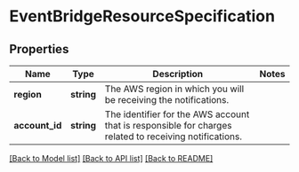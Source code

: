 # EventBridgeResourceSpecification

## Properties
Name | Type | Description | Notes
------------ | ------------- | ------------- | -------------
**region** | **string** | The AWS region in which you will be receiving the notifications. | 
**account_id** | **string** | The identifier for the AWS account that is responsible for charges related to receiving notifications. | 

[[Back to Model list]](../../README.md#documentation-for-models) [[Back to API list]](../../README.md#documentation-for-api-endpoints) [[Back to README]](../../README.md)

